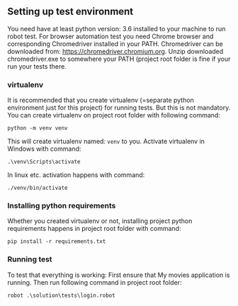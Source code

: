 ## Setting up test environment

   You need have at least python version: 3.6 installed to your machine to run robot test. For browser automation test 
   you need Chrome browser and corresponding Chromedriver installed in your PATH. Chromedriver can be
   downloaded from: https://chromedriver.chromium.org. Unzip downloaded chromedriver.exe to somewhere your PATH 
   (project root folder is fine if your run your tests there. 
   
### virtualenv

It is recommended that you create virtualenv (=separate python environment just for this project) for running tests. 
But this is not mandatory. You can create virtualenv on project root folder with following command:

  ```shell
  python -m venv venv
  ```

This will create virtualenv named: `venv` to you. Activate virtualenv in Windows with command:

   ```shell
   .\venv\Scripts\activate
   ```

In linux etc. activation happens with command:
   ```shell
   ./venv/bin/activate
   ```

### Installing python requirements

Whether you created virtualenv or not, installing project python requirements happens in project root folder with command:
   ```shell
   pip install -r requirements.txt
   ```

### Running test

To test that everything is working: First ensure that My movies application is running. Then run following command in
project root folder:
   ```shell
   robot .\solution\tests\login.robot
   ```